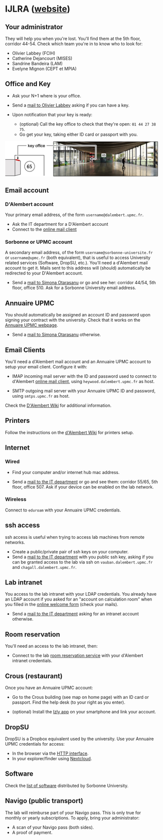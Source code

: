 <!--
---
hide:
  - footer
---
-->

# IJLRA ([website](http://www.dalembert.upmc.fr))

## Your administrator

They will help you when you're lost. You'll find them at the 5th floor, corridor 44-54. Check which team you're in to know who to look for:


- Olivier Labbey (FCIH)
- Catherine Dejancourt (MISES)
- Sandrine Bandeira (LAM)
- Evelyne Mignon (CEPT et MPIA)


## Office and Key

- Ask your N+1 where is your office.

- Send a [mail to Olivier Labbey](mailto:labbey@dalembert.upmc.fr) asking if you can have a key.

- Upon notification that your key is ready:
    - (optional) Call the key office to check that they're open: `01 44 27 38 75`.
    - Go get your key, taking either ID card or passport with you.

![Screenshot](img/map_key_office.jpg)


## Email account

### D'Alembert account

Your primary email address, of the form `username@dalembert.upmc.fr`.

- Ask the IT department for a D'Alembert account
- Connect to the [online mail client](https://webmail.dalembert.upmc.fr/)


### Sorbonne or UPMC account

A secondary email address, of the form `username@sorbonne-universite.fr` or `username@upmc.fr` (both equivalent), that is useful to access University related services (Software, DropSU, etc.).
You'll need a d'Alembert mail account to get it.
Mails sent to this address will (should) automatically be redirected to your D'Alembert account.

- Send a [mail to Simona Otarasanu](mailto:simona.otarasanu@upmc.fr) or go and see her: corridor 44/54, 5th floor, office 510. Ask for a Sorbonne University email address.


## Annuaire UPMC

You should automatically be assigned an account ID and password upon signing your contract with the university. Check that it works on the [Annuaire UPMC webpage](https://www.annuaire.upmc.fr).

- Send a [mail to Simona Otarasanu](mailto:simona.otarasanu@upmc.fr) otherwise.


## Email Clients

You'll need a d'Alembert mail account and an Annuaire UPMC account to setup your email client. Configure it with:

- IMAP incoming mail server with the ID and password used to connect to d'Alembert [online mail client](https://webmail.dalembert.upmc.fr/), using `heywood.dalembert.upmc.fr` as host.

- SMTP outgoing mail server with your Annuaire UPMC ID and password, using `smtps.upmc.fr` as host.

Check the [D'Alembert Wiki](http://wiki.dalembert.upmc.fr/pmwiki/pmwiki.php?n=Dalembert.Messagerie#Comptes_dalembert.upmc.fr) for additional information.


## Printers

Follow the instructions on the [d'Alembert Wiki](http://wiki.dalembert.upmc.fr/pmwiki/pmwiki.php?n=Dalembert.Imprimantes) for printers setup.


## Internet

### Wired

- Find your computer and/or internet hub mac address.

- Send a [mail to the IT department](mailto:info@dalembert.upmc.fr) or go and see them: corridor 55/65, 5th floor, office 507. Ask if your device can be enabled on the lab network.


### Wireless

Connect to `eduroam` with your Annuaire UPMC credentials.


## ssh access

ssh access is useful when trying to access lab machines from remote networks.

- Create a public/private pair of ssh keys on your computer.
- Send a [mail to the IT department](mailto:info@dalembert.upmc.fr) with you public ssh key, asking if you can be granted access to the lab via ssh on `vauban.dalembert.upmc.fr` and `chagall.dalembert.upmc.fr`.


## Lab intranet

You access to the lab intranet with your LDAP credentials. You already have an LDAP account if you asked for an "account on calculation room" when you filled in the [online welcome form](http://inscription.dalembert.upmc.fr) (check your mails).

- Send a [mail to the IT department](mailto:info@dalembert.upmc.fr) asking for an intranet account otherwise.


## Room reservation

You'll need an access to the lab intranet, then:

- Connect to the lab [room reservation service](http://www.dalembert.upmc.fr/grr/week_all.php?area=2) with your d'Alembert intranet credentials.


## Crous (restaurant)

Once you have an Annuaire UPMC account:

- Go to the Crous building (see map on home page) with an ID card or passport. Find the help desk (to your right as you enter).

- (optional) Install the [Izly app](https://www.izly.fr/) on your smartphone and link your account.


## DropSU

DropSU is a Dropbox equivalent used by the university. Use your Annuaire UPMC credentials for access:

- In the browser via the [HTTP interface](https://dropsu.sorbonne-universite.fr).
- In your explorer/finder using [Nextcloud](https://nextcloud.com/).


## Software

Check the [list of software](http://logiciels.upmc.fr/fr/index.html) distributed by Sorbonne University.


## Navigo (public transport)

The lab will reimburse part of your Navigo pass. This is only true for monthly or yearly subscriptions. To apply, bring your administrator:

- A scan of your Navigo pass (both sides).
- A proof of payment.